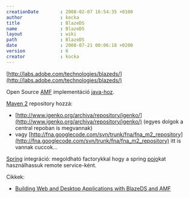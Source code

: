 ```yaml
---
creationDate        : 2008-02-07 16:54:35 +0100 
author              : kocka 
title               : BlazeDS 
name                : BlazeDS 
layout              : wiki 
path                : BlazeDS 
date                : 2008-07-21 00:06:18 +0200 
version             : 6 
creator             : kocka 
---
```

[http://labs.adobe.com/technologies/blazeds/](http://labs.adobe.com/technologies/blazeds/)

Open Source [AMF](AMF.html) implementáció [java-hoz](java.html).

[Maven 2](maven/maven2.html) repository hozzá: 

*   [http://www.igenko.org/archiva/repository/igenko/](http://www.igenko.org/archiva/repository/igenko/) (egyes dolgok a central repoban is megvannak)
*   vagy [http://fna.googlecode.com/svn/trunk/fna/fna_m2_repository](http://fna.googlecode.com/svn/trunk/fna/fna_m2_repository) itt is vannak cuccok...

[Spring](spring.html) integráció: megoldható factorykkal hogy a spring [pojo](pojo.html)kat használhassuk remote service-ként.

Cikkek:

*   [Building Web and Desktop Applications with BlazeDS and AMF](http://www.infoq.com/articles/blazeds-intro)


